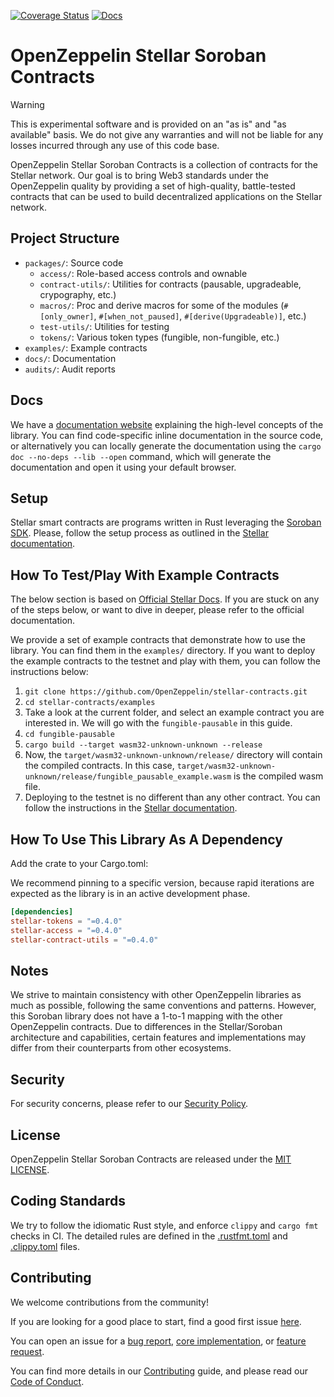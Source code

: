 [![Coverage Status](https://codecov.io/gh/OpenZeppelin/openzeppelin-contracts/graph/badge.svg)](https://codecov.io/gh/OpenZeppelin/stellar-contracts)
[![Docs](https://img.shields.io/badge/docs-%F0%9F%93%84-yellow)](https://docs.openzeppelin.com/stellar-contracts)

# OpenZeppelin Stellar Soroban Contracts

> [!Warning]
> This is experimental software and is provided on an "as is" and "as available" basis. We do not give any warranties and will not be liable for any losses incurred through any use of this code base.


OpenZeppelin Stellar Soroban Contracts is a collection of contracts for the Stellar network. Our goal is to bring Web3 standards under the OpenZeppelin quality by providing a set of high-quality, battle-tested contracts that can be used to build decentralized applications on the Stellar network.


## Project Structure

- `packages/`: Source code
  - `access/`: Role-based access controls and ownable
  - `contract-utils/`: Utilities for contracts (pausable, upgradeable, crypography, etc.)
  - `macros/`: Proc and derive macros for some of the modules (`#[only_owner]`, `#[when_not_paused]`, `#[derive(Upgradeable)]`, etc.)
  - `test-utils/`: Utilities for testing
  - `tokens/`: Various token types (fungible, non-fungible, etc.)
- `examples/`: Example contracts
- `docs/`: Documentation
- `audits/`: Audit reports


## Docs
We have a [documentation website](https://docs.openzeppelin.com/stellar-contracts/) explaining the high-level concepts of the library. You can find code-specific inline documentation in the source code, or alternatively you can locally generate the documentation using the `cargo doc --no-deps --lib --open` command, which will generate the documentation and open it using your default browser.


## Setup

Stellar smart contracts are programs written in Rust leveraging the [Soroban SDK](https://crates.io/crates/soroban-sdk). Please, follow the setup process as outlined in the [Stellar documentation](https://developers.stellar.org/docs/build/smart-contracts/getting-started/setup).


## How To Test/Play With Example Contracts
The below section is based on [Official Stellar Docs](https://developers.stellar.org/docs/build/smart-contracts/getting-started/hello-world). If you are stuck on any of the steps below, or want to dive in deeper, please refer to the official documentation.

We provide a set of example contracts that demonstrate how to use the library. You can find them in the `examples/` directory. If you want to deploy the example contracts to the testnet and play with them, you can follow the instructions below:
1. `git clone https://github.com/OpenZeppelin/stellar-contracts.git`
2. `cd stellar-contracts/examples`
3. Take a look at the current folder, and select an example contract you are interested in. We will go with the `fungible-pausable` in this guide.
4. `cd fungible-pausable`
5. `cargo build --target wasm32-unknown-unknown --release`
6. Now, the `target/wasm32-unknown-unknown/release/` directory will contain the compiled contracts. In this case, `target/wasm32-unknown-unknown/release/fungible_pausable_example.wasm` is the compiled wasm file.
7. Deploying to the testnet is no different than any other contract. You can follow the instructions in the [Stellar documentation](https://developers.stellar.org/docs/build/smart-contracts/getting-started/deploy-to-testnet).


## How To Use This Library As A Dependency

Add the crate to your Cargo.toml:

We recommend pinning to a specific version, because rapid iterations are expected as the library is in an active development phase.

```toml
[dependencies]
stellar-tokens = "=0.4.0"
stellar-access = "=0.4.0"
stellar-contract-utils = "=0.4.0"
```

## Notes

We strive to maintain consistency with other OpenZeppelin libraries as much as possible, following the same conventions and patterns. However, this Soroban library does not have a 1-to-1 mapping with the other OpenZeppelin contracts. Due to differences in the Stellar/Soroban architecture and capabilities, certain features and implementations may differ from their counterparts from other ecosystems.

## Security

For security concerns, please refer to our [Security Policy](SECURITY.md).


## License

OpenZeppelin Stellar Soroban Contracts are released under the [MIT LICENSE](LICENSE).


## Coding Standards

We try to follow the idiomatic Rust style, and enforce `clippy` and `cargo fmt` checks in CI.
The detailed rules are defined in the [.rustfmt.toml](./rustfmt.toml) and [.clippy.toml](./clippy.toml) files.


## Contributing

We welcome contributions from the community!

If you are looking for a good place to start, find a good first issue [here](https://github.com/OpenZeppelin/stellar-contracts/issues?q=is%3Aissue%20state%3Aopen%20label%3A%22good%20first%20issue%22).

You can open an issue for a [bug report](https://github.com/OpenZeppelin/stellar-contracts/issues/new?template=bug_report.yml), [core implementation](https://github.com/OpenZeppelin/stellar-contracts/issues/new?template=core_implementation.yml), or [feature request](https://github.com/OpenZeppelin/stellar-contracts/issues/new?template=feature_request.ymll).

You can find more details in our [Contributing](CONTRIBUTING.md) guide, and please read our [Code of Conduct](CODE_OF_CONDUCT.md).
